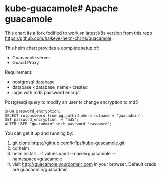 # kube-guacamole# Apache guacamole

This chart its a fork fodified to work on latest k8s version from this repo https://github.com/halkeye-helm-charts/guacamole.

This helm chart provides a complete setup of:

- Guacamole server
- Guacd Proxy


Requirement:

- postgresql database
- database <database_name> created
- login with md5 password encript

Postgresql query to modify an user to change encryption to md5

```
SHOW password_encryption;
SELECT rolpassword from pg_authid where rolname = 'guacadmin';
SET password_encryption  = 'md5';
ALTER USER "guacadmin" with password 'password';
```


You can get it up and running by:
1. git clone https://github.com/kr1ps/kube-guacamole.git
2. cd helm
3. helm install . -f values.yaml --name=guacamole --namespace=guacamole
5. visit http://guacamole.yourdomain.com in your browser. Default creds are guacadmin/guacadmin
